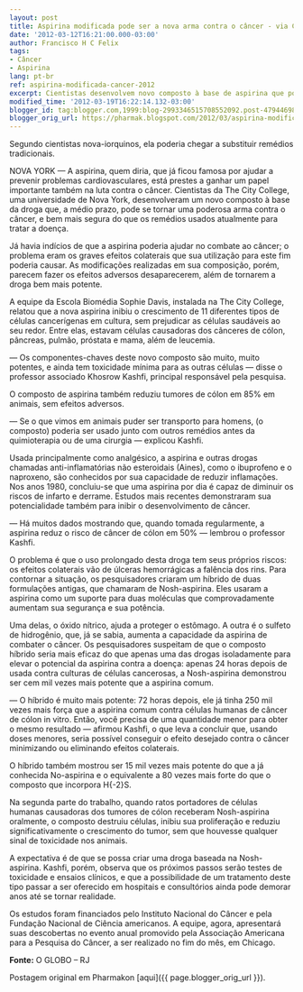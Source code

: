 ```yaml
---
layout: post
title: Aspirina modificada pode ser a nova arma contra o câncer - via Consulfarma
date: '2012-03-12T16:21:00.000-03:00'
author: Francisco H C Felix
tags:
- Câncer
- Aspirina
lang: pt-br
ref: aspirina-modificada-cancer-2012
excerpt: Cientistas desenvolvem novo composto à base de aspirina que pode se tornar uma poderosa e mais segura arma contra o câncer, com menos efeitos colaterais.
modified_time: '2012-03-19T16:22:14.132-03:00'
blogger_id: tag:blogger.com,1999:blog-2993346515708552092.post-4794469811779152931
blogger_orig_url: https://pharmak.blogspot.com/2012/03/aspirina-modificada-pode-ser-nova-arma.html
---
```


Segundo cientistas nova-iorquinos, ela poderia chegar a substituir remédios tradicionais.
<!--more-->

NOVA YORK — A aspirina, quem diria, que já ficou famosa por ajudar a prevenir problemas cardiovasculares, está prestes a ganhar um papel importante também na luta contra o câncer. Cientistas da The City College, uma universidade de Nova York, desenvolveram um novo composto à base da droga que, a médio prazo, pode se tornar uma poderosa arma contra o câncer, e bem mais segura do que os remédios usados atualmente para tratar a doença.

Já havia indícios de que a aspirina poderia ajudar no combate ao câncer; o problema eram os graves efeitos colaterais que sua utilização para este fim poderia causar. As modificações realizadas em sua composição, porém, parecem fazer os efeitos adversos desaparecerem, além de tornarem a droga bem mais potente.

A equipe da Escola Biomédia Sophie Davis, instalada na The City College, relatou que a nova aspirina inibiu o crescimento de 11 diferentes tipos de células cancerígenas em cultura, sem prejudicar as células saudáveis ao seu redor. Entre elas, estavam células causadoras dos cânceres de cólon, pâncreas, pulmão, próstata e mama, além de leucemia.

— Os componentes-chaves deste novo composto são muito, muito potentes, e ainda tem toxicidade mínima para as outras células — disse o professor associado Khosrow Kashfi, principal responsável pela pesquisa.

O composto de aspirina também reduziu tumores de cólon em 85% em animais, sem efeitos adversos.

— Se o que vimos em animais puder ser transporto para homens, (o composto) poderia ser usado junto com outros remédios antes da quimioterapia ou de uma cirurgia — explicou Kashfi.

Usada principalmente como analgésico, a aspirina e outras drogas chamadas anti-inflamatórias não esteroidais (Aines), como o ibuprofeno e o naproxeno, são conhecidos por sua capacidade de reduzir inflamações. Nos anos 1980, concluiu-se que uma aspirina por dia é capaz de diminuir os riscos de infarto e derrame. Estudos mais recentes demonstraram sua potencialidade também para inibir o desenvolvimento de câncer.

— Há muitos dados mostrando que, quando tomada regularmente, a aspirina reduz o risco de câncer de cólon em 50% — lembrou o professor Kashfi.

O problema é que o uso prolongado desta droga tem seus próprios riscos: os efeitos colaterais vão de úlceras hemorrágicas a falência dos rins. Para contornar a situação, os pesquisadores criaram um híbrido de duas formulações antigas, que chamaram de Nosh-aspirina. Eles usaram a aspirina como um suporte para duas moléculas que comprovadamente aumentam sua segurança e sua potência.

Uma delas, o óxido nítrico, ajuda a proteger o estômago. A outra é o sulfeto de hidrogênio, que, já se sabia, aumenta a capacidade da aspirina de combater o câncer. Os pesquisadores suspeitam de que o composto híbrido seria mais eficaz do que apenas uma das drogas isoladamente para elevar o potencial da aspirina contra a doença: apenas 24 horas depois de usada contra culturas de células cancerosas, a Nosh-aspirina demonstrou ser cem mil vezes mais potente que a aspirina comum.

— O híbrido é muito mais potente: 72 horas depois, ele já tinha 250 mil vezes mais força que a aspirina comum contra células humanas de câncer de cólon in vitro. Então, você precisa de uma quantidade menor para obter o mesmo resultado — afirmou Kashfi, o que leva a concluir que, usando doses menores, seria possível conseguir o efeito desejado contra o câncer minimizando ou eliminando efeitos colaterais.

O híbrido também mostrou ser 15 mil vezes mais potente do que a já conhecida No-aspirina e o equivalente a 80 vezes mais forte do que o composto que incorpora H{-2}S.

Na segunda parte do trabalho, quando ratos portadores de células humanas causadoras dos tumores de cólon receberam Nosh-aspirina oralmente, o composto destruiu células, inibiu sua proliferação e reduziu significativamente o crescimento do tumor, sem que houvesse qualquer sinal de toxicidade nos animais.

A expectativa é de que se possa criar uma droga baseada na Nosh-aspirina. Kashfi, porém, observa que os próximos passos serão testes de toxicidade e ensaios clínicos, e que a possibilidade de um tratamento deste tipo passar a ser oferecido em hospitais e consultórios ainda pode demorar anos até se tornar realidade.

Os estudos foram financiados pelo Instituto Nacional do Câncer e pela Fundação Nacional de Ciência americanos. A equipe, agora, apresentará suas descobertas no evento anual promovido pela Associação Americana para a Pesquisa do Câncer, a ser realizado no fim do mês, em Chicago.

**Fonte:** O GLOBO – RJ

Postagem original em Pharmakon [aqui]({{ page.blogger_orig_url }}).
